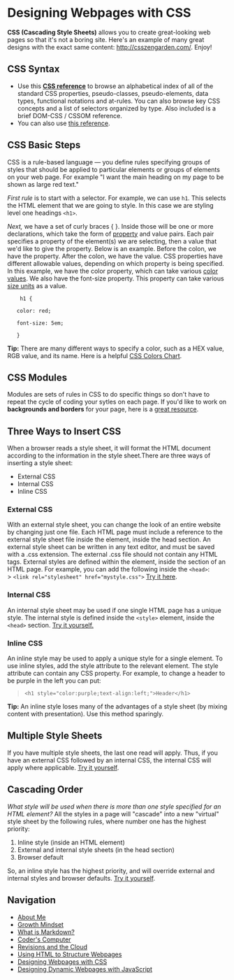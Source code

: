 # Designing Webpages with CSS
**CSS (Cascading Style Sheets)** allows you to create great-looking web pages so that it's not a boring site. Here's an example of many great designs with the exact same content: http://csszengarden.com/. Enjoy!

## CSS Syntax
- Use this **[CSS reference](https://developer.mozilla.org/en-US/docs/Web/CSS/Reference)** to browse an alphabetical index of all of the standard CSS properties, pseudo-classes, pseudo-elements, data types, functional notations and at-rules. You can also browse key CSS concepts and a list of selectors organized by type. Also included is a brief DOM-CSS / CSSOM reference.
- You can also use [this reference](https://meyerweb.com/eric/tools/css/reset/). 
## CSS Basic Steps
CSS is a rule-based language — you define rules specifying groups of styles that should be applied to particular elements or groups of elements on your web page. For example "I want the main heading on my page to be shown as large red text."

*First rule* is to start with a selector. For example, we can use `h1`. This selects the HTML element that we are going to style. In this case we are styling level one headings `<h1>`.

*Next,* we have a set of curly braces { }. Inside those will be one or more declarations, which take the form of [property](https://developer.mozilla.org/en-US/docs/Glossary/property/CSS) and value pairs. Each pair specifies a property of the element(s) we are selecting, then a value that we'd like to give the property.
Below is an example. Before the colon, we have the property. After the colon, we have the value. CSS properties have different allowable values, depending on which property is being specified. In this example, we have the color property, which can take various [color values](https://developer.mozilla.org/en-US/docs/Learn/CSS/Building_blocks/Values_and_units#color). We also have the font-size property. This property can take various [size units](https://developer.mozilla.org/en-US/docs/Learn/CSS/Building_blocks/Values_and_units#numbers_lengths_and_percentages) as a value.
  
        h1 {
       
       color: red;
       
       font-size: 5em;
       
       }
       
**Tip:** There are many different ways to specify a color, such as a HEX value, RGB value, and its name. Here is a helpful [CSS Colors Chart](https://www.w3schools.com/cssref/css_colors.asp).

## CSS Modules
Modules are sets of rules in CSS to do specific things so don't have to repeat the cycle of coding your sytles on each page. If you'd like to work on **backgrounds and borders** for your page, here is a [great resource](https://developer.mozilla.org/en-US/docs/Web/CSS/CSS_Backgrounds_and_Borders).

## Three Ways to Insert CSS
When a browser reads a style sheet, it will format the HTML document according to the information in the style sheet.There are three ways of inserting a style sheet:
- External CSS
- Internal CSS
- Inline CSS

### External CSS
With an external style sheet, you can change the look of an entire website by changing just one file. Each HTML page must include a reference to the external style sheet file inside the <link> element, inside the head section.
An external style sheet can be written in any text editor, and must be saved with a .css extension. The external .css file should not contain any HTML tags. External styles are defined within the <link> element, inside the <head> section of an HTML page. For example, you can add the following inside the `<head>`:   
    > `<link rel="stylesheet" href="mystyle.css">`
[Try it here](https://www.w3schools.com/css/tryit.asp?filename=trycss_howto_external).

### Internal CSS
An internal style sheet may be used if one single HTML page has a unique style. The internal style is defined inside the `<style>` element, inside the `<head>` section. [Try it yourself.](https://www.w3schools.com/css/tryit.asp?filename=trycss_howto_internal)

### Inline CSS
An inline style may be used to apply a unique style for a single element. To use inline styles, add the style attribute to the relevant element. The style attribute can contain any CSS property.
For example, to change a header to be purple in the left you can put:
  
  >  `<h1 style="color:purple;text-align:left;">Header</h1>`

**Tip:** An inline style loses many of the advantages of a style sheet (by mixing content with presentation). Use this method sparingly.

## Multiple Style Sheets
If you have multiple style sheets, the last one read will apply. Thus, if you have an external CSS followed by an internal CSS, the internal CSS will apply where applicable. 
[Try it yourself](https://www.w3schools.com/css/tryit.asp?filename=trycss_howto_multiple).
  
## Cascading Order
_What style will be used when there is more than one style specified for an HTML element?_
All the styles in a page will "cascade" into a new "virtual" style sheet by the following rules, where number one has the highest priority:

  1. Inline style (inside an HTML element)
  2. External and internal style sheets (in the head section)
  3. Browser default

So, an inline style has the highest priority, and will override external and internal styles and browser defaults. [Try it yourself](https://www.w3schools.com/css/tryit.asp?filename=trycss_howto_cascade).
  
## Navigation

- [About Me](/README.md)
- [Growth Mindset](/Growth_Mindset.md)
- [What is Markdown?](/Learning_Markdown.md)
- [Coder's Computer](/CodersComputer.md)
- [Revisions and the Cloud](/RevisionsandCloud.md)
- [Using HTML to Structure Webpages](/HTML_Structure.md)
- [Designing Webpages with CSS](/designing_with_CSS.md)
- [Designing Dynamic Webpages with JavaScript](/Dynamic_Web_Pages_with_JavaScript.md)
